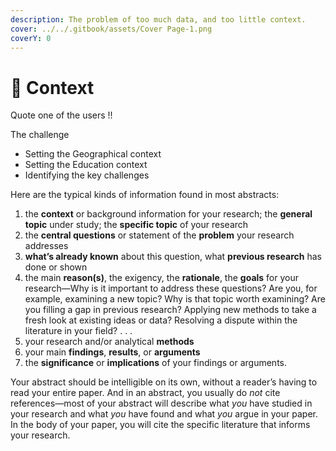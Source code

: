 ```yaml
---
description: The problem of too much data, and too little context.
cover: ../../.gitbook/assets/Cover Page-1.png
coverY: 0
---
```


# 🧊 Context

Quote one of the users !!

The challenge

* Setting the Geographical context
* Setting the Education context
* Identifying the key challenges

Here are the typical kinds of information found in most abstracts:

1. the **context** or background information for your research; the **general topic** under study; the **specific topic** of your research
2. the **central questions** or statement of the **problem** your research addresses
3. **what’s already known** about this question, what **previous research** has done or shown
4. the main **reason(s)**, the exigency, the **rationale**, the **goals** for your research—Why is it important to address these questions? Are you, for example, examining a new topic? Why is that topic worth examining? Are you filling a gap in previous research? Applying new methods to take a fresh look at existing ideas or data? Resolving a dispute within the literature in your field? . . .
5. your research and/or analytical **methods**
6. your main **findings**, **results**, or **arguments**
7. the **significance** or **implications** of your findings or arguments.

Your abstract should be intelligible on its own, without a reader’s having to read your entire paper. And in an abstract, you usually do _not_ cite references—most of your abstract will describe what _you_ have studied in your research and what _you_ have found and what _you_ argue in your paper. In the body of your paper, you will cite the specific literature that informs your research.
